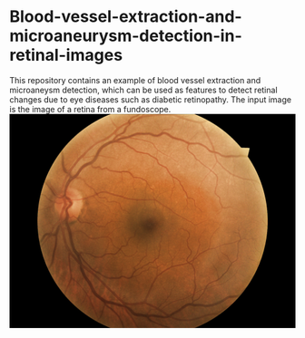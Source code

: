 # Blood-vessel-extraction-and-microaneurysm-detection-in-retinal-images
This repository contains an example of blood vessel extraction and microaneysm detection, which can be used as features to detect retinal changes due to eye diseases such as diabetic retinopathy. The input image is the image of a retina from a fundoscope. 
![Input Image](/original_img.jpeg)

